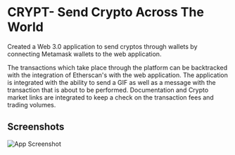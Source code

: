 
# CRYPT- Send Crypto Across The World

Created a Web 3.0 application to send cryptos through wallets by connecting Metamask wallets to the web application.

The transactions which take place through the platform can be backtracked with the integration of Etherscan's with the web application.
The application is integrated with the ability to send a GIF as well as a message with the transaction that is about to be performed. 
Documentation and Crypto market links are integrated to keep a check on the transaction fees and trading volumes.

## Screenshots

![App Screenshot](https://via.placeholder.com/468x300?text=App+Screenshot+Here)

